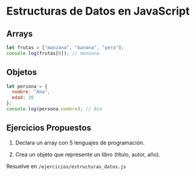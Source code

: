 # Estructuras de Datos en JavaScript

## Arrays

```js
let frutas = ["manzana", "banana", "pera"];
console.log(frutas[0]); // manzana
```

## Objetos

```js
let persona = {
  nombre: "Ana",
  edad: 30
};
console.log(persona.nombre); // Ana
```

## Ejercicios Propuestos

1. Declara un array con 5 lenguajes de programación.

2. Crea un objeto que represente un libro (título, autor, año).

Resuelve en `/ejercicios/estructuras_datos.js`
